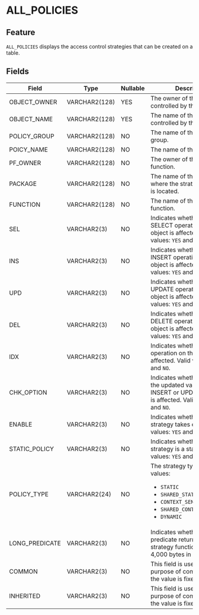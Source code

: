 # ALL_POLICIES

## Feature

`ALL_POLICIES` displays the access control strategies that can be created on a table. 

## Fields

| Field | Type | Nullable | Description |
| --- | --- | --- | --- |
| OBJECT_OWNER | VARCHAR2(128) | YES | The owner of the object controlled by the strategy. |
| OBJECT_NAME | VARCHAR2(128) | YES | The name of the object controlled by the strategy. |
| POLICY_GROUP | VARCHAR2(128) | NO | The name of the strategy group. |
| POICY_NAME | VARCHAR2(128) | NO | The name of the strategy. |
| PF_OWNER | VARCHAR2(128) | NO | The owner of the strategy function. |
| PACKAGE | VARCHAR2(128) | NO | The name of the package where the strategy function is located. |
| FUNCTION | VARCHAR2(128) | NO | The name of the strategy function. |
| SEL | VARCHAR2(3) | NO | Indicates whether the SELECT operation on the object is affected. Valid values: `YES` and `NO`. |
| INS | VARCHAR2(3) | NO | Indicates whether the INSERT operation on the object is affected. Valid values: `YES` and `NO`. |
| UPD | VARCHAR2(3) | NO | Indicates whether the UPDATE operation on the object is affected. Valid values: `YES` and `NO`. |
| DEL | VARCHAR2(3) | NO | Indicates whether the DELETE operation on the object is affected. Valid values: `YES` and `NO`. |
| IDX | VARCHAR2(3) | NO | Indicates whether the INDEX operation on the object is affected. Valid values: `YES` and `NO`. |
| CHK_OPTION | VARCHAR2(3) | NO | Indicates whether check on the updated value for the INSERT or UPDATE operation is affected. Valid values: `YES` and `NO`. |
| ENABLE | VARCHAR2(3) | NO | Indicates whether the strategy takes effect. Valid values: `YES` and `NO`. |
| STATIC_POLICY | VARCHAR2(3) | NO | Indicates whether the strategy is a static one. Valid values: `YES` and `NO`. |
| POLICY_TYPE | VARCHAR2(24) | NO | The strategy type. Valid values:<ul><li> `STATIC`  </li><li> `SHARED_STATIC` </li><li>`CONTEXT_SENSITIVE` </li><li>  `SHARED_CONTEXT_SENSITIVE`</li><li>`DYNAMIC` </li></ul> |
| LONG_PREDICATE | VARCHAR2(3) | NO | Indicates whether the predicate returned by the strategy function will exceed 4,000 bytes in length. |
| COMMON | VARCHAR2(3) | NO | This field is used only for the purpose of compatibility, and the value is fixed at `NO`.  |
| INHERITED | VARCHAR2(3) | NO | This field is used only for the purpose of compatibility, and the value is fixed at `NO`.  |
